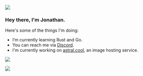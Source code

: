 ![](https://komarev.com/ghpvc/?username=axisiscool&color=orange) 

### Hey there, I'm Jonathan.

Here's some of the things I'm doing:

- I’m currently learning Rust and Go.
- You can reach me via [Discord](https://discord.com/users/461750180388274180/).
- I'm currently working on [astral.cool](https://github.com/astralcool), an image hosting service.

![](https://github-readme-stats.vercel.app/api/wakatime?username=yaboyaxis&layout=compact)

![](https://github-readme-stats.vercel.app/api?username=axisiscool&show_icons=false&theme=dark&custom_title=GitHub%20Stats)
